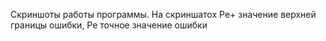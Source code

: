 Скриншоты работы программы. На скриншатох Pe+ значение верхней границы ошибки, Pe точное значение ошибки
